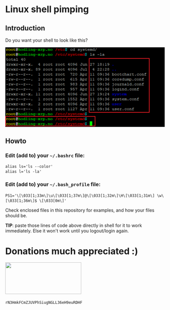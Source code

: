 # Linux shell pimping

## Introduction
Do you want your shell to look like this?

![screen](https://github.com/jonaagenilsen/Linux-shell-pimping/blob/master/linux_shell.png)

## Howto

### Edit (add to) your `~/.bashrc` file:
```
alias ls='ls --color'
alias l='ls -la'
```

### Edit (add to) your `~/.bash_profile` file:
```
PS1='\[\033[1;33m\]\u\[\033[1;37m\]@\[\033[1;32m\]\H\[\033[1;31m\] \w\[\033[1;36m\]$ \[\033[0m\]'
```

Check enclosed files in this repository for examples, and how your files should be.

**TIP**: paste those lines of code above directly in shell for it to work immediately. Else it won't work until you logout/login again.

# Donations much appreciated :)
[<img src="https://xrptipbot.nodum.io/static/tipbot%20card-min.png" data-canonical-src="https://www.xrptipbot.com/stats/user/account:jonaagenilsen/network:twitter/" width="240" height="100" />
](https://www.xrptipbot.com/stats/user/account:jonaagenilsen/network:twitter/)

`rN3HmkFCmZJUVPhSiugNGLL36eH9euRDHF`
